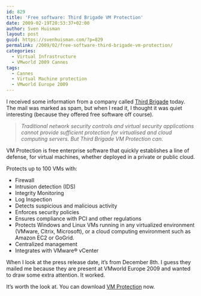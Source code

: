 ```yaml
---
id: 829
title: 'Free software: Third Brigade VM Protection'
date: 2009-02-19T20:53:37+02:00
author: Sven Huisman
layout: post
guid: https://svenhuisman.com/?p=829
permalink: /2009/02/free-software-third-brigade-vm-protection/
categories:
  - Virtual Infrastructure
  - VMworld 2009 Cannes
tags:
  - Cannes
  - Virtual Machine protection
  - VMworld Europe 2009
---
```

I received some information from a company called <a title="www.thirdbrigade.com" href="https://www.thirdbrigade.com" target="_blank">Third Brigade</a> today. The mail was marked as spam, but when I read it, I thought it was quiet interesting (because they offered free software off course).

> _Traditional network security controls and virtual security applications cannot provide sufficient protection for virtualised and cloud computing servers. But Third Brigade VM Protection can._

VM Protection is free enterprise software that quickly establishes a line of defense, for virtual machines, whether deployed in a private or public cloud.

Protects up to 100 VMs with:<!--more-->

  * Firewall
  * Intrusion detection (IDS)
  * Integrity Monitoring
  * Log Inspection
  * Detects suspicious and malicious activity
  * Enforces security policies
  * Ensures compliance with PCI and other regulations
  * Protects Windows and Linux VMs running in any virtualized environment (VMware, Citrix, Microsoft), or a cloud computing environment such as Amazon EC2 or GoGrid.
  * Centralized management
  * Integrates with VMware® vCenter

When I look at the press release date, it&#8217;s from December 8th. I guess they mailed me because they are present at VMworld Europe 2009 and wanted to draw some extra attention. It worked.

It&#8217;s worth the look at. You can download <a title="VM Protection" href="https://resources.thirdbrigade.com/vmprotection/" target="_blank">VM Protection</a> now.